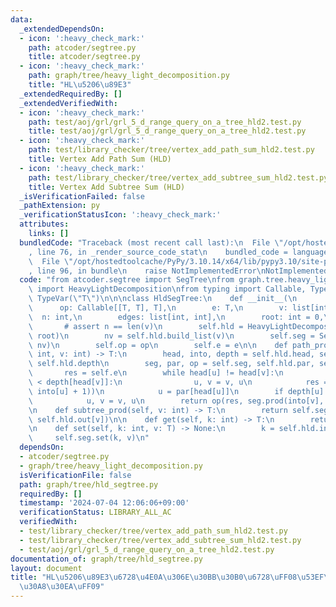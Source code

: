 ```yaml
---
data:
  _extendedDependsOn:
  - icon: ':heavy_check_mark:'
    path: atcoder/segtree.py
    title: atcoder/segtree.py
  - icon: ':heavy_check_mark:'
    path: graph/tree/heavy_light_decomposition.py
    title: "HL\u5206\u89E3"
  _extendedRequiredBy: []
  _extendedVerifiedWith:
  - icon: ':heavy_check_mark:'
    path: test/aoj/grl/grl_5_d_range_query_on_a_tree_hld2.test.py
    title: test/aoj/grl/grl_5_d_range_query_on_a_tree_hld2.test.py
  - icon: ':heavy_check_mark:'
    path: test/library_checker/tree/vertex_add_path_sum_hld2.test.py
    title: Vertex Add Path Sum (HLD)
  - icon: ':heavy_check_mark:'
    path: test/library_checker/tree/vertex_add_subtree_sum_hld2.test.py
    title: Vertex Add Subtree Sum (HLD)
  _isVerificationFailed: false
  _pathExtension: py
  _verificationStatusIcon: ':heavy_check_mark:'
  attributes:
    links: []
  bundledCode: "Traceback (most recent call last):\n  File \"/opt/hostedtoolcache/PyPy/3.10.14/x64/lib/pypy3.10/site-packages/onlinejudge_verify/documentation/build.py\"\
    , line 76, in _render_source_code_stat\n    bundled_code = language.bundle(\n\
    \  File \"/opt/hostedtoolcache/PyPy/3.10.14/x64/lib/pypy3.10/site-packages/onlinejudge_verify/languages/python.py\"\
    , line 96, in bundle\n    raise NotImplementedError\nNotImplementedError\n"
  code: "from atcoder.segtree import SegTree\nfrom graph.tree.heavy_light_decomposition\
    \ import HeavyLightDecomposition\nfrom typing import Callable, TypeVar\n\nT =\
    \ TypeVar(\"T\")\n\n\nclass HldSegTree:\n    def __init__(\n        self,\n  \
    \      op: Callable[[T, T], T],\n        e: T,\n        v: list[int],\n      \
    \  n: int,\n        edges: list[int, int],\n        root: int = 0,\n    ):\n \
    \       # assert n == len(v)\n        self.hld = HeavyLightDecomposition(n, edges,\
    \ root)\n        nv = self.hld.build_list(v)\n        self.seg = SegTree(op, e,\
    \ nv)\n        self.op = op\n        self.e = e\n\n    def path_prod(self, u:\
    \ int, v: int) -> T:\n        head, into, depth = self.hld.head, self.hld.into,\
    \ self.hld.depth\n        seg, par, op = self.seg, self.hld.par, self.op\n\n \
    \       res = self.e\n        while head[u] != head[v]:\n            if depth[head[u]]\
    \ < depth[head[v]]:\n                u, v = v, u\n            res = op(res, seg.prod(into[head[u]],\
    \ into[u] + 1))\n            u = par[head[u]]\n        if depth[u] < depth[v]:\n\
    \            u, v = v, u\n        return op(res, seg.prod(into[v], into[u] + 1))\n\
    \n    def subtree_prod(self, v: int) -> T:\n        return self.seg.prod(self.hld.into[v],\
    \ self.hld.out[v])\n\n    def get(self, k: int) -> T:\n        return self.seg.get(self.hld.into[k])\n\
    \n    def set(self, k: int, v: T) -> None:\n        k = self.hld.into[k]\n   \
    \     self.seg.set(k, v)\n"
  dependsOn:
  - atcoder/segtree.py
  - graph/tree/heavy_light_decomposition.py
  isVerificationFile: false
  path: graph/tree/hld_segtree.py
  requiredBy: []
  timestamp: '2024-07-04 12:06:06+09:00'
  verificationStatus: LIBRARY_ALL_AC
  verifiedWith:
  - test/library_checker/tree/vertex_add_path_sum_hld2.test.py
  - test/library_checker/tree/vertex_add_subtree_sum_hld2.test.py
  - test/aoj/grl/grl_5_d_range_query_on_a_tree_hld2.test.py
documentation_of: graph/tree/hld_segtree.py
layout: document
title: "HL\u5206\u89E3\u6728\u4E0A\u306E\u30BB\u30B0\u6728\uFF08\u53EF\u63DB\u30AF\
  \u30A8\u30EA\uFF09"
---
```


